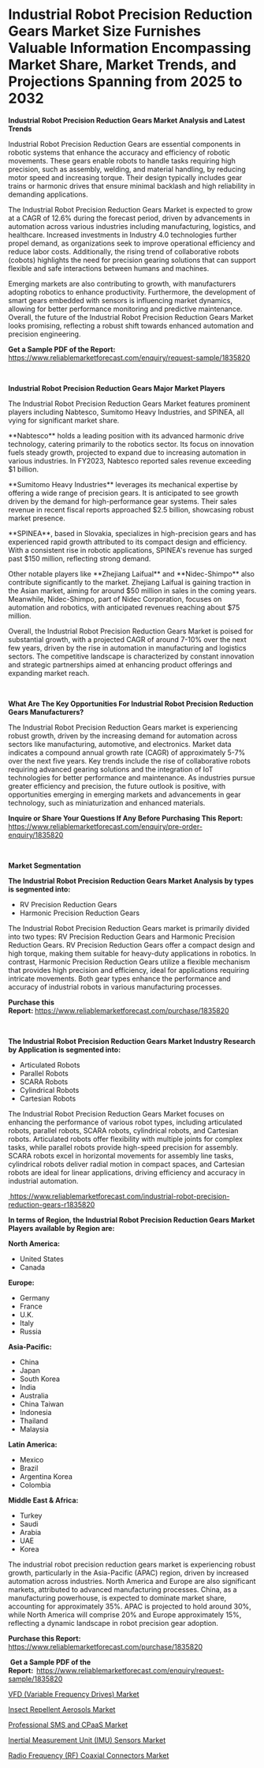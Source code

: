 <p><h1>Industrial Robot Precision Reduction Gears Market Size Furnishes Valuable Information Encompassing Market Share, Market Trends, and Projections Spanning from 2025 to 2032</h1></p><p><strong>Industrial Robot Precision Reduction Gears Market Analysis and Latest Trends</strong></p>
<p><p>Industrial Robot Precision Reduction Gears are essential components in robotic systems that enhance the accuracy and efficiency of robotic movements. These gears enable robots to handle tasks requiring high precision, such as assembly, welding, and material handling, by reducing motor speed and increasing torque. Their design typically includes gear trains or harmonic drives that ensure minimal backlash and high reliability in demanding applications.</p><p>The Industrial Robot Precision Reduction Gears Market is expected to grow at a CAGR of 12.6% during the forecast period, driven by advancements in automation across various industries including manufacturing, logistics, and healthcare. Increased investments in Industry 4.0 technologies further propel demand, as organizations seek to improve operational efficiency and reduce labor costs. Additionally, the rising trend of collaborative robots (cobots) highlights the need for precision gearing solutions that can support flexible and safe interactions between humans and machines.</p><p>Emerging markets are also contributing to growth, with manufacturers adopting robotics to enhance productivity. Furthermore, the development of smart gears embedded with sensors is influencing market dynamics, allowing for better performance monitoring and predictive maintenance. Overall, the future of the Industrial Robot Precision Reduction Gears Market looks promising, reflecting a robust shift towards enhanced automation and precision engineering.</p></p>
<p><strong>Get a Sample PDF of the Report:&nbsp;</strong> <a href="https://www.reliablemarketforecast.com/enquiry/request-sample/1835820?utm_campaign=1875&utm_medium=2&utm_source=Github&utm_content=ia&utm_term=26032025&utm_id=industrial-robot-precision-reduction-gears">https://www.reliablemarketforecast.com/enquiry/request-sample/1835820</a></p>
<p>&nbsp;</p>
<p><strong>Industrial Robot Precision Reduction Gears Major Market Players</strong></p>
<p><p>The Industrial Robot Precision Reduction Gears Market features prominent players including Nabtesco, Sumitomo Heavy Industries, and SPINEA, all vying for significant market share. </p><p>**Nabtesco** holds a leading position with its advanced harmonic drive technology, catering primarily to the robotics sector. Its focus on innovation fuels steady growth, projected to expand due to increasing automation in various industries. In FY2023, Nabtesco reported sales revenue exceeding $1 billion.</p><p>**Sumitomo Heavy Industries** leverages its mechanical expertise by offering a wide range of precision gears. It is anticipated to see growth driven by the demand for high-performance gear systems. Their sales revenue in recent fiscal reports approached $2.5 billion, showcasing robust market presence.</p><p>**SPINEA**, based in Slovakia, specializes in high-precision gears and has experienced rapid growth attributed to its compact design and efficiency. With a consistent rise in robotic applications, SPINEA's revenue has surged past $150 million, reflecting strong demand.</p><p>Other notable players like **Zhejiang Laifual** and **Nidec-Shimpo** also contribute significantly to the market. Zhejiang Laifual is gaining traction in the Asian market, aiming for around $50 million in sales in the coming years. Meanwhile, Nidec-Shimpo, part of Nidec Corporation, focuses on automation and robotics, with anticipated revenues reaching about $75 million.</p><p>Overall, the Industrial Robot Precision Reduction Gears Market is poised for substantial growth, with a projected CAGR of around 7-10% over the next few years, driven by the rise in automation in manufacturing and logistics sectors. The competitive landscape is characterized by constant innovation and strategic partnerships aimed at enhancing product offerings and expanding market reach.</p></p>
<p>&nbsp;</p>
<p><strong>What Are The Key Opportunities For Industrial Robot Precision Reduction Gears Manufacturers?</strong></p>
<p><p>The Industrial Robot Precision Reduction Gears market is experiencing robust growth, driven by the increasing demand for automation across sectors like manufacturing, automotive, and electronics. Market data indicates a compound annual growth rate (CAGR) of approximately 5-7% over the next five years. Key trends include the rise of collaborative robots requiring advanced gearing solutions and the integration of IoT technologies for better performance and maintenance. As industries pursue greater efficiency and precision, the future outlook is positive, with opportunities emerging in emerging markets and advancements in gear technology, such as miniaturization and enhanced materials.</p></p>
<p><strong>Inquire or Share Your Questions If Any Before Purchasing This Report:</strong> <a href="https://www.reliablemarketforecast.com/enquiry/pre-order-enquiry/1835820?utm_campaign=1875&utm_medium=2&utm_source=Github&utm_content=ia&utm_term=26032025&utm_id=industrial-robot-precision-reduction-gears">https://www.reliablemarketforecast.com/enquiry/pre-order-enquiry/1835820</a></p>
<p>&nbsp;</p>
<p><strong>Market Segmentation</strong></p>
<p><strong>The Industrial Robot Precision Reduction Gears Market Analysis by types is segmented into:</strong></p>
<p><ul><li>RV Precision Reduction Gears</li><li>Harmonic Precision Reduction Gears</li></ul></p>
<p><p>The Industrial Robot Precision Reduction Gears market is primarily divided into two types: RV Precision Reduction Gears and Harmonic Precision Reduction Gears. RV Precision Reduction Gears offer a compact design and high torque, making them suitable for heavy-duty applications in robotics. In contrast, Harmonic Precision Reduction Gears utilize a flexible mechanism that provides high precision and efficiency, ideal for applications requiring intricate movements. Both gear types enhance the performance and accuracy of industrial robots in various manufacturing processes.</p></p>
<p><strong>Purchase this Report:&nbsp;</strong><a href="https://www.reliablemarketforecast.com/purchase/1835820?utm_campaign=1875&utm_medium=2&utm_source=Github&utm_content=ia&utm_term=26032025&utm_id=industrial-robot-precision-reduction-gears">https://www.reliablemarketforecast.com/purchase/1835820</a></p>
<p>&nbsp;</p>
<p><strong>The Industrial Robot Precision Reduction Gears Market Industry Research by Application is segmented into:</strong></p>
<p><ul><li>Articulated Robots</li><li>Parallel Robots</li><li>SCARA Robots</li><li>Cylindrical Robots</li><li>Cartesian Robots</li></ul></p>
<p><p>The Industrial Robot Precision Reduction Gears Market focuses on enhancing the performance of various robot types, including articulated robots, parallel robots, SCARA robots, cylindrical robots, and Cartesian robots. Articulated robots offer flexibility with multiple joints for complex tasks, while parallel robots provide high-speed precision for assembly. SCARA robots excel in horizontal movements for assembly line tasks, cylindrical robots deliver radial motion in compact spaces, and Cartesian robots are ideal for linear applications, driving efficiency and accuracy in industrial automation.</p></p>
<p><a href="https://www.reliablemarketforecast.com/industrial-robot-precision-reduction-gears-r1835820?utm_campaign=1875&utm_medium=2&utm_source=Github&utm_content=ia&utm_term=26032025&utm_id=industrial-robot-precision-reduction-gears">&nbsp;https://www.reliablemarketforecast.com/industrial-robot-precision-reduction-gears-r1835820</a></p>
<p><strong>In terms of Region, the Industrial Robot Precision Reduction Gears Market Players available by Region are:</strong></p>
<p>
    <p> <strong> North America: </strong>
        <ul>
            <li>United States</li>
            <li>Canada</li>
        </ul>
        </p> 
    <p> <strong> Europe: </strong>
        <ul>
            <li>Germany</li>
            <li>France</li>
            <li>U.K.</li>
            <li>Italy</li>
            <li>Russia</li>
        </ul>
        </p> 
    <p> <strong> Asia-Pacific: </strong>
        <ul>
            <li>China</li>
            <li>Japan</li>
            <li>South Korea</li>
            <li>India</li>
            <li>Australia</li>
            <li>China Taiwan</li>
            <li>Indonesia</li>
            <li>Thailand</li>
            <li>Malaysia</li>
        </ul>
        </p> 
    <p> <strong> Latin America: </strong>
        <ul>
            <li>Mexico</li>
            <li>Brazil</li>
            <li>Argentina Korea</li>
            <li>Colombia</li>
        </ul>
        </p> 
    <p> <strong> Middle East & Africa: </strong>
        <ul>
            <li>Turkey</li>
            <li>Saudi</li>
            <li>Arabia</li>
            <li>UAE</li>
            <li>Korea</li>
        </ul>
    </p>
    </p>
<p><p>The industrial robot precision reduction gears market is experiencing robust growth, particularly in the Asia-Pacific (APAC) region, driven by increased automation across industries. North America and Europe are also significant markets, attributed to advanced manufacturing processes. China, as a manufacturing powerhouse, is expected to dominate market share, accounting for approximately 35%. APAC is projected to hold around 30%, while North America will comprise 20% and Europe approximately 15%, reflecting a dynamic landscape in robot precision gear adoption.</p></p>
<p><strong>Purchase this Report: </strong><a href="https://www.reliablemarketforecast.com/purchase/1835820?utm_campaign=1875&utm_medium=2&utm_source=Github&utm_content=ia&utm_term=26032025&utm_id=industrial-robot-precision-reduction-gears">https://www.reliablemarketforecast.com/purchase/1835820</a></p>
<p>&nbsp;<strong>Get a Sample PDF of the Report:&nbsp;&nbsp;</strong><a href="https://www.reliablemarketforecast.com/enquiry/request-sample/1835820?utm_campaign=1875&utm_medium=2&utm_source=Github&utm_content=ia&utm_term=26032025&utm_id=industrial-robot-precision-reduction-gears">https://www.reliablemarketforecast.com/enquiry/request-sample/1835820</a></p>
<p><strong></strong></p>
<p><p><a href="https://github.com/MarciaRunte/Market-Research-Report-List-2/blob/main/vfd-variable-frequency-drives-market.md?utm_campaign=1875&utm_medium=2&utm_source=Github&utm_content=ia&utm_term=26032025&utm_id=industrial-robot-precision-reduction-gears">VFD (Variable Frequency Drives) Market</a></p><p><a href="https://github.com/MariaWashington76/Market-Research-Report-List-2/blob/main/insect-repellent-aerosols-market.md?utm_campaign=1875&utm_medium=2&utm_source=Github&utm_content=ia&utm_term=26032025&utm_id=industrial-robot-precision-reduction-gears">Insect Repellent Aerosols Market</a></p><p><a href="https://github.com/darouthiamnl/Market-Research-Report-List-1/blob/main/professional-sms-and-cpaas-market.md?utm_campaign=1875&utm_medium=2&utm_source=Github&utm_content=ia&utm_term=26032025&utm_id=industrial-robot-precision-reduction-gears">Professional SMS and CPaaS Market</a></p><p><a href="https://github.com/kreilkoffas4/Market-Research-Report-List-1/blob/main/inertial-measurement-unit-imu-sensors-market.md?utm_campaign=1875&utm_medium=2&utm_source=Github&utm_content=ia&utm_term=26032025&utm_id=industrial-robot-precision-reduction-gears">Inertial Measurement Unit (IMU) Sensors Market</a></p><p><a href="https://github.com/Chiragrp22/Market-Research-Report-List-7/blob/main/radio-frequency-rf-coaxial-connectors-market.md?utm_campaign=1875&utm_medium=2&utm_source=Github&utm_content=ia&utm_term=26032025&utm_id=industrial-robot-precision-reduction-gears">Radio Frequency (RF) Coaxial Connectors Market</a></p></p>